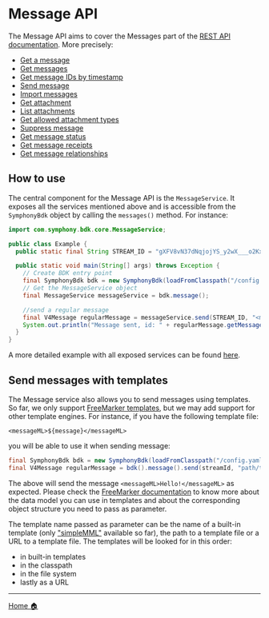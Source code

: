 # Message API

The Message API aims to cover the Messages part of the [REST API documentation](https://developers.symphony.com/restapi/reference#messages-v4).
More precisely:
* [Get a message](https://developers.symphony.com/restapi/reference#get-message-v1)
* [Get messages](https://developers.symphony.com/restapi/reference#messages-v4)
* [Get message IDs by timestamp](https://developers.symphony.com/restapi/reference#get-message-ids-by-timestamp)
* [Send message](https://developers.symphony.com/restapi/reference#create-message-v4)
* [Import messages](https://developers.symphony.com/restapi/reference#import-message-v4)
* [Get attachment](https://developers.symphony.com/restapi/reference#attachment)
* [List attachments](https://developers.symphony.com/restapi/reference#list-attachments)
* [Get allowed attachment types](https://developers.symphony.com/restapi/reference#attachment-types)
* [Suppress message](https://developers.symphony.com/restapi/reference#suppress-message)
* [Get message status](https://developers.symphony.com/restapi/reference#message-status)
* [Get message receipts](https://developers.symphony.com/restapi/reference#list-message-receipts)
* [Get message relationships](https://developers.symphony.com/restapi/reference#message-metadata-relationship)

## How to use
The central component for the Message API is the `MessageService`.
It exposes all the services mentioned above and is accessible from the `SymphonyBdk` object by calling the `messages()` method.
For instance:

```java
import com.symphony.bdk.core.MessageService;

public class Example {
  public static final String STREAM_ID = "gXFV8vN37dNqjojYS_y2wX___o2KxfmUdA";

  public static void main(String[] args) throws Exception {
    // Create BDK entry point
    final SymphonyBdk bdk = new SymphonyBdk(loadFromClasspath("/config.yaml"));
    // Get the MessageService object
    final MessageService messageService = bdk.message();

    //send a regular message
    final V4Message regularMessage = messageService.send(STREAM_ID, "<messageML>Hello, World!</messageML>");
    System.out.println("Message sent, id: " + regularMessage.getMessageId());
  }
}
```

A more detailed example with all exposed services can be found [here](../symphony-bdk-examples/bdk-core-examples/src/main/java/com/symphony/bdk/examples/MessageExampleMain.java).

## Send messages with templates
The Message service also allows you to send messages using templates. So far, we only support [FreeMarker templates](https://freemarker.apache.org/),
but we may add support for other template engines.
For instance, if you have the following template file:
```
<messageML>${message}</messageML>
```
you will be able to use it when sending message:
```java
final SymphonyBdk bdk = new SymphonyBdk(loadFromClasspath("/config.yaml"));
final V4Message regularMessage = bdk().message().send(streamId, "path/to/template.ftl", Collections.singletonMap("message", "Hello!"));
```
The above will send the message `<messageML>Hello!</messageML>` as expected.
Please check the [FreeMarker documentation](https://freemarker.apache.org/docs/pgui_quickstart_createdatamodel.html)
to know more about the data model you can use in templates and about the corresponding object structure you need to pass as parameter.

The template name passed as parameter can be the name of a built-in template
(only ["simpleMML"](../symphony-bdk-template/symphony-bdk-template-freemarker/src/main/resources/com/symphony/bdk/template/freemarker/simpleMML.ftl)
available so far), the path to a template file or a URL to a template file.
The templates will be looked for in this order:
* in built-in templates
* in the classpath
* in the file system
* lastly as a URL

----
[Home :house:](./index.md)
